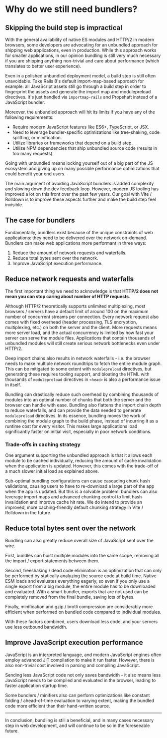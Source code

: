 # Why do we still need bundlers?

## Skipping the build step is impractical

With the general availability of native ES modules and HTTP/2 in modern browsers, some developers are advocating for an unbundled approach for shipping web applications, even in production. While this approach works for smaller applications, in our opinion bundling is still very much necessary if you are shipping anything non-trivial and care about performance (which translates to better user experience).

Even in a polished unbundled deployment model, a build step is still often unavoidable. Take Rails 8's default import-map-based approach for example: all JavaScript assets still go through a build step in order to fingerprint the assets and generate the import map and modulepreload directives. It's just handled via `importmap-rails` and Propshaft instead of a JavaScript bundler.

Moreover, the unbundled approach will hit its limits if you have any of the following requirements:

- Require modern JavaScript features like ES6+, TypeScript, or JSX.
- Need to leverage bundler-specific optimizations like tree-shaking, code splitting, or minification.
- Utilize libraries or frameworks that depend on a build step.
- Utilize NPM dependencies that ship unbundled source code (results in too many requests).

Going with unbundled means locking yourself out of a big part of the JS ecosystem and giving up on many possible performance optimizations that could benefit your end users.

The main argument of avoiding JavaScript bundlers is added complexity and slowing down the dev feedback loop. However, modern JS tooling has improved a lot on this front over the past few years. Our goal with Vite / Rolldown is to improve these aspects further and make the build step feel invisible.

## The case for bundlers

Fundamentally, bundlers exist because of the unique constraints of web applications: they need to be delivered over the network on-demand. Bundlers can make web applications more performant in three ways:

1. Reduce the amount of network requests and waterfalls.
2. Reduce total bytes sent over the network.
3. Improve JavaScript execution performance.

## Reduce network requests and waterfalls

The first important thing we need to acknowledge is that **HTTP/2 does not mean you can stop caring about number of HTTP requests**.

Although HTTP/2 theoretically supports unlimited multiplexing, most browsers / servers have a default limit of around 100 on the maximum number of concurrent streams per connection. Every network request also comes with fixed overhead (header processing, TLS encryption, multiplexing, etc.) on both the server and the client. More requests means more server load, and the actual concurrency is limited by how fast your server can serve the module files. Applications that contain thousands of unbundled modules will still create serious network bottlenecks even under HTTP/2.

Deep import chains also results in network waterfalls - i.e. the browser needs to make multiple network roundtrips to fetch the entire module graph. This can be mitigated to some extent with `modulepreload` directives, but generating these requires tooling support, and bloating the HTML with thousands of `modulepreload` directives in `<head>` is also a performance issue in itself.

Bundling can drastically reduce such overhead by combining thousands of modules into an optimal number of chunks that both the server and the browser can handle with ease. Bundling also flattens the import chain depth to reduce waterfalls, and can provide the data needed to generate `modulepreload` directives. In its essence, bundling moves the work of combining the module graph to the build phase, instead of incurring it as a runtime cost for every visitor. This makes large applications load significantly faster on initial visit, especially in poor network conditions.

### Trade-offs in caching strategy

One argument supporting the unbundled approach is that it allows each module to be cached individually, reducing the amount of cache invalidation when the application is updated. However, this comes with the trade-off of a much slower initial load as explained above.

Sub-optimal bundling configurations can cause cascading chunk hash validations, causing users to have to re-download a large part of the app when the app is updated. But this is a solvable problem: bundlers can also leverage import maps and advanced chunking control to limit hash invalidation and improve cache hit rate. We do intend to provide an improved, more caching-friendly default chunking strategy in Vite / Rolldown in the future.

## Reduce total bytes sent over the network

Bundling can also greatly reduce overall size of JavaScript sent over the wire.

First, bundles can hoist multiple modules into the same scope, removing all the import / export statements between them.

Second, treeshaking / dead code elimination is an optimization that can only be performed by statically analyzing the source code at build time. Native ESM loads and evaluates everything eagerly, so even if you only use a single export from a big module, the entire module has to be downloaded and evaluated. With a smart bundler, exports that are not used can be completely removed from the final bundle, saving lots of bytes.

Finally, minification and gzip / brotli compression are considerably more efficient when performed on bundled code compared to individual modules.

With these factors combined, users download less code, and your servers use less outbound bandwidth.

## Improve JavaScript execution performance

JavaScript is an interpreted language, and modern JavaScript engines often employ advanced JIT compilation to make it run faster. However, there is also non-trivial cost involved in parsing and compiling JavaScript.

Sending less JavaScript code not only saves bandwidth - it also means less JavaScript needs to be compiled and evaluated in the browser, leading to faster application startup time.

Some bundlers / minifiers also can perform optimizations like constant folding / ahead-of-time evaluation to varying extent, making the bundled code more efficient than their hand-written source.

---

In conclusion, bundling is still a beneficial, and in many cases necessary step in web development, and will continue to be so in the foreseeable future.
